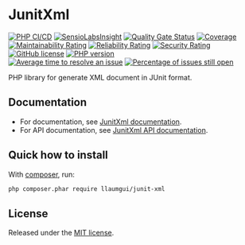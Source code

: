 # JunitXml

[![PHP CI/CD](https://github.com/llaumgui/JunitXml/workflows/CI/CD/badge.svg?branch=master)](https://github.com/llaumgui/JunitXml/actions?query=workflow%3A"PHP+CI%2FCD") [![SensioLabsInsight](https://insight.sensiolabs.com/projects/ce42ebfd-027c-438e-bd0c-44ecf807d473/mini.png)](https://insight.sensiolabs.com/projects/ce42ebfd-027c-438e-bd0c-44ecf807d473) [![Quality Gate Status](https://sonarcloud.io/api/project_badges/measure?branch=master&project=llaumgui-github%3Ajunit-xml&metric=alert_status)](https://sonarcloud.io/dashboard?id=llaumgui-github%3Ajunit-xml&branch=master) [![Coverage](https://sonarcloud.io/api/project_badges/measure?project=llaumgui-github%3Ajunit-xml&metric=coverage)](https://sonarcloud.io/dashboard?id=llaumgui-github%3Ajunit-xml) [![Maintainability Rating](https://sonarcloud.io/api/project_badges/measure?project=llaumgui-github%3Ajunit-xml&metric=sqale_rating)](https://sonarcloud.io/dashboard?id=llaumgui-github%3Ajunit-xml) [![Reliability Rating](https://sonarcloud.io/api/project_badges/measure?project=llaumgui-github%3Ajunit-xml&metric=reliability_rating)](https://sonarcloud.io/dashboard?id=llaumgui-github%3Ajunit-xml) [![Security Rating](https://sonarcloud.io/api/project_badges/measure?project=llaumgui-github%3Ajunit-xml&metric=security_rating)](https://sonarcloud.io/dashboard?id=llaumgui-github%3Ajunit-xml)<br />
[![GitHub license](https://img.shields.io/github/license/llaumgui/JunitXml.svg)](https://github.com/llaumgui/JunitXml/blob/master/LICENSE) [![PHP version](https://badge.fury.io/ph/llaumgui%2Fjunit-xml.svg)](https://packagist.org/packages/llaumgui/junit-xml)<br />
[![Average time to resolve an issue](http://isitmaintained.com/badge/resolution/llaumgui/JunitXml.svg)](http://isitmaintained.com/project/llaumgui/JunitXml "Average time to resolve an issue") [![Percentage of issues still open](http://isitmaintained.com/badge/open/llaumgui/JunitXml.svg)](http://isitmaintained.com/project/llaumgui/JunitXml "Percentage of issues still open")

PHP library for generate XML document in JUnit format.

## Documentation

* For documentation, see [JunitXml documentation](https://llaumgui.github.io/JunitXml/).
* For API documentation, see [JunitXml API documentation](https://llaumgui.github.io/JunitXml/apigen).

## Quick how to install

With [composer](https://getcomposer.org/doc/00-intro.md#installation-linux-unix-osx), run:

```bash
php composer.phar require llaumgui/junit-xml
```

## License

Released under the [MIT license](http://www.opensource.org/licenses/MIT).
